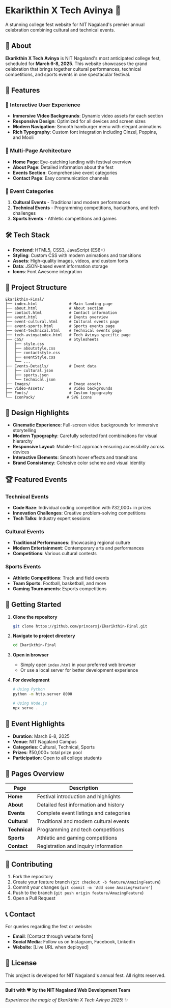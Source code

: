 # Ekarikthin X Tech Avinya 🎉

A stunning college fest website for NIT Nagaland's premier annual celebration combining cultural and technical events.

## 🌟 About

**Ekarikthin X Tech Avinya** is NIT Nagaland's most anticipated college fest, scheduled for **March 6-8, 2025**. This website showcases the grand celebration that brings together cultural performances, technical competitions, and sports events in one spectacular festival.

## 🚀 Features

### 🎯 Interactive User Experience
- **Immersive Video Backgrounds**: Dynamic video assets for each section
- **Responsive Design**: Optimized for all devices and screen sizes
- **Modern Navigation**: Smooth hamburger menu with elegant animations
- **Rich Typography**: Custom font integration including Cinzel, Poppins, and Mooli

### 📱 Multi-Page Architecture
- **Home Page**: Eye-catching landing with festival overview
- **About Page**: Detailed information about the fest
- **Events Section**: Comprehensive event categories
- **Contact Page**: Easy communication channels

### 🎪 Event Categories
1. **Cultural Events** - Traditional and modern performances
2. **Technical Events** - Programming competitions, hackathons, and tech challenges
3. **Sports Events** - Athletic competitions and games

## 🛠️ Tech Stack

- **Frontend**: HTML5, CSS3, JavaScript (ES6+)
- **Styling**: Custom CSS with modern animations and transitions
- **Assets**: High-quality images, videos, and custom fonts
- **Data**: JSON-based event information storage
- **Icons**: Font Awesome integration

## 📁 Project Structure

```
Ekarikthin-Final/
├── index.html              # Main landing page
├── about.html              # About section
├── contact.html            # Contact information
├── event.html              # Events overview
├── event-cultural.html     # Cultural events page
├── event-sports.html       # Sports events page
├── event-technical.html    # Technical events page
├── tech-avinyaindex.html   # Tech Avinya specific page
├── CSS/                    # Stylesheets
│   ├── style.css
│   ├── aboutstyle.css
│   ├── contactstyle.css
│   ├── eventStyle.css
│   └── ...
├── Events-Details/         # Event data
│   ├── cultural.json
│   ├── sports.json
│   └── technical.json
├── Images/                 # Image assets
├── Video-Assets/           # Video backgrounds
├── Fonts/                  # Custom typography
└── IconPack/              # SVG icons
```

## 🎨 Design Highlights

- **Cinematic Experience**: Full-screen video backgrounds for immersive storytelling
- **Modern Typography**: Carefully selected font combinations for visual hierarchy
- **Responsive Layout**: Mobile-first approach ensuring accessibility across devices
- **Interactive Elements**: Smooth hover effects and transitions
- **Brand Consistency**: Cohesive color scheme and visual identity

## 🏆 Featured Events

### Technical Events
- **Code Raze**: Individual coding competition with ₹32,000+ in prizes
- **Innovation Challenges**: Creative problem-solving competitions
- **Tech Talks**: Industry expert sessions

### Cultural Events
- **Traditional Performances**: Showcasing regional culture
- **Modern Entertainment**: Contemporary arts and performances
- **Competitions**: Various cultural contests

### Sports Events
- **Athletic Competitions**: Track and field events
- **Team Sports**: Football, basketball, and more
- **Gaming Tournaments**: Esports competitions

## 🚀 Getting Started

1. **Clone the repository**
   ```bash
   git clone https://github.com/princerxj/Ekarikthin-Final.git
   ```

2. **Navigate to project directory**
   ```bash
   cd Ekarikthin-Final
   ```

3. **Open in browser**
   - Simply open `index.html` in your preferred web browser
   - Or use a local server for better development experience

4. **For development**
   ```bash
   # Using Python
   python -m http.server 8000
   
   # Using Node.js
   npx serve .
   ```

## 🎯 Event Highlights

- **Duration**: March 6-8, 2025
- **Venue**: NIT Nagaland Campus
- **Categories**: Cultural, Technical, Sports
- **Prizes**: ₹50,000+ total prize pool
- **Participation**: Open to all college students

## 📱 Pages Overview

| Page | Description |
|------|-------------|
| **Home** | Festival introduction and highlights |
| **About** | Detailed fest information and history |
| **Events** | Complete event listings and categories |
| **Cultural** | Traditional and modern cultural events |
| **Technical** | Programming and tech competitions |
| **Sports** | Athletic and gaming competitions |
| **Contact** | Registration and inquiry information |

## 🤝 Contributing

1. Fork the repository
2. Create your feature branch (`git checkout -b feature/AmazingFeature`)
3. Commit your changes (`git commit -m 'Add some AmazingFeature'`)
4. Push to the branch (`git push origin feature/AmazingFeature`)
5. Open a Pull Request

## 📞 Contact

For queries regarding the fest or website:

- **Email**: [Contact through website form]
- **Social Media**: Follow us on Instagram, Facebook, LinkedIn
- **Website**: [Live URL when deployed]

## 📝 License

This project is developed for NIT Nagaland's annual fest. All rights reserved.

---

**Built with ❤️ by the NIT Nagaland Web Development Team**

*Experience the magic of Ekarikthin X Tech Avinya 2025!* ✨
